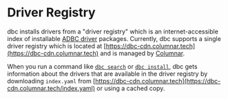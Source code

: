 <!--
Copyright 2025 Columnar Technologies Inc.

Licensed under the Apache License, Version 2.0 (the "License");
you may not use this file except in compliance with the License.
You may obtain a copy of the License at

    http://www.apache.org/licenses/LICENSE-2.0

Unless required by applicable law or agreed to in writing, software
distributed under the License is distributed on an "AS IS" BASIS,
WITHOUT WARRANTIES OR CONDITIONS OF ANY KIND, either express or implied.
See the License for the specific language governing permissions and
limitations under the License.
-->

# Driver Registry

dbc installs drivers from a "driver registry" which is an internet-accessible index of installable [ADBC driver](./driver.md) packages. Currently, dbc supports a single driver registry which is located at [https://dbc-cdn.columnar.tech](https://dbc-cdn.columnar.tech) and is managed by [Columnar](https://columnar.tech).

When you run a command like [`dbc search`](../reference/cli.md#search) or [`dbc install`](../reference/cli.md#install), dbc gets information about the drivers that are available in the driver registry by downloading `index.yaml` from [https://dbc-cdn.columnar.tech](https://dbc-cdn.columnar.tech/index.yaml) or using a cached copy.
